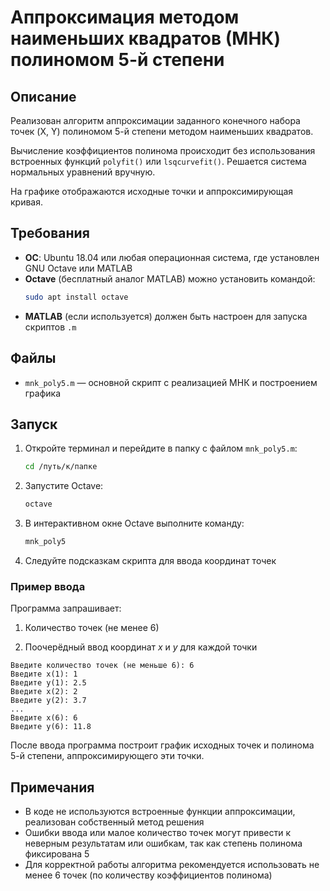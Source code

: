 # Аппроксимация методом наименьших квадратов (МНК) полиномом 5-й степени

## Описание

Реализован алгоритм аппроксимации заданного конечного набора точек (X, Y) полиномом 5-й степени методом наименьших квадратов.

Вычисление коэффициентов полинома происходит без использования встроенных функций `polyfit()` или `lsqcurvefit()`. Решается система нормальных уравнений вручную.

На графике отображаются исходные точки и аппроксимирующая кривая.

## Требования

- **ОС**: Ubuntu 18.04 или любая операционная система, где установлен GNU Octave или MATLAB
- **Octave** (бесплатный аналог MATLAB) можно установить командой:
  ```bash
  sudo apt install octave
  ```
- **MATLAB** (если используется) должен быть настроен для запуска скриптов `.m`

## Файлы

- `mnk_poly5.m` — основной скрипт с реализацией МНК и построением графика

## Запуск

1. Откройте терминал и перейдите в папку с файлом `mnk_poly5.m`:
   ```bash
   cd /путь/к/папке
   ```

2. Запустите Octave:
   ```bash
   octave
   ```

3. В интерактивном окне Octave выполните команду:
   ```octave
   mnk_poly5
   ```

4. Следуйте подсказкам скрипта для ввода координат точек

### Пример ввода

Программа запрашивает:

   1. Количество точек (не менее 6)

   2. Поочерёдный ввод координат *x* и *y* для каждой точки

```
Введите количество точек (не меньше 6): 6  
Введите x(1): 1  
Введите y(1): 2.5  
Введите x(2): 2  
Введите y(2): 3.7  
...  
Введите x(6): 6  
Введите y(6): 11.8  
```

После ввода программа построит график исходных точек и полинома 5-й степени, аппроксимирующего эти точки.

## Примечания

- В коде не используются встроенные функции аппроксимации, реализован собственный метод решения
- Ошибки ввода или малое количество точек могут привести к неверным результатам или ошибкам, так как степень полинома фиксирована 5
- Для корректной работы алгоритма рекомендуется использовать не менее 6 точек (по количеству коэффициентов полинома)